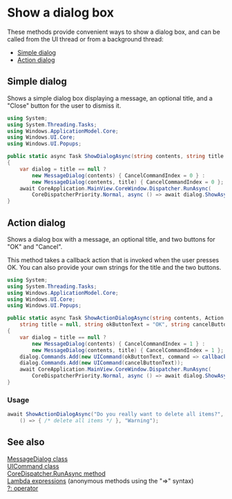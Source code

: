 <!---
  category: ControlsLayoutAndText
  language: cs
-->

# Show a dialog box

These methods provide convenient ways to show a dialog box, 
and can be called from the UI thread or from a background thread:

* [Simple dialog](#simple-dialog)  
* [Action dialog](#action-dialog)   

## Simple dialog

Shows a simple dialog box displaying a message, an optional title, 
and a "Close" button for the user to dismiss it. 

```C#
using System;
using System.Threading.Tasks;
using Windows.ApplicationModel.Core;
using Windows.UI.Core;
using Windows.UI.Popups;

public static async Task ShowDialogAsync(string contents, string title = null)
{
    var dialog = title == null ?
        new MessageDialog(contents) { CancelCommandIndex = 0 } :
        new MessageDialog(contents, title) { CancelCommandIndex = 0 };
    await CoreApplication.MainView.CoreWindow.Dispatcher.RunAsync(
        CoreDispatcherPriority.Normal, async () => await dialog.ShowAsync());
}
```

## Action dialog

Shows a dialog box with a message, an optional title, and two buttons for "OK" and 
"Cancel". 

This method takes a callback action that is invoked when the user presses OK. You
can also provide your own strings for the title and the two buttons.  

```C#
using System;
using System.Threading.Tasks;
using Windows.ApplicationModel.Core;
using Windows.UI.Core;
using Windows.UI.Popups;

public static async Task ShowActionDialogAsync(string contents, Action callback,
    string title = null, string okButtonText = "OK", string cancelButtonText = "Cancel")
{
    var dialog = title == null ?
        new MessageDialog(contents) { CancelCommandIndex = 1 } :
        new MessageDialog(contents, title) { CancelCommandIndex = 1 };
    dialog.Commands.Add(new UICommand(okButtonText, command => callback()));
    dialog.Commands.Add(new UICommand(cancelButtonText));
    await CoreApplication.MainView.CoreWindow.Dispatcher.RunAsync(
        CoreDispatcherPriority.Normal, async () => await dialog.ShowAsync());
}
```

### Usage

```C#
await ShowActionDialogAsync("Do you really want to delete all items?", 
    () => { /* delete all items */ }, "Warning");
```

## See also

[MessageDialog class](https://msdn.microsoft.com/library/windows/apps/br208674)  
[UICommand class](https://msdn.microsoft.com/library/windows/apps/windows.ui.popups.uicommand.aspx)  
[CoreDispatcher.RunAsync method](https://msdn.microsoft.com/library/windows/apps/windows.ui.core.coredispatcher.runasync.aspx)  
[Lambda expressions](https://msdn.microsoft.com/library/bb397687.aspx) (anonymous methods using the "=>" syntax)  
[?: operator](https://msdn.microsoft.com/library/ty67wk28.aspx)  
